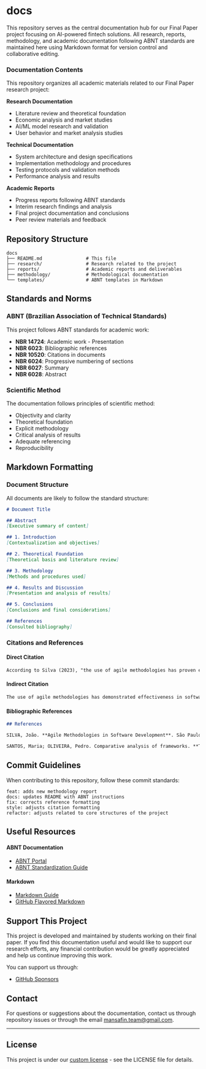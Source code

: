 # docs

This repository serves as the central documentation hub for our Final Paper project focusing on AI-powered fintech solutions. All research, reports, methodology, and academic documentation following ABNT standards are maintained here using Markdown format for version control and collaborative editing.


### Documentation Contents

This repository organizes all academic materials related to our Final Paper research project:

**Research Documentation**
- Literature review and theoretical foundation
- Economic analysis and market studies
- AI/ML model research and validation
- User behavior and market analysis studies

**Technical Documentation** 
- System architecture and design specifications
- Implementation methodology and procedures
- Testing protocols and validation methods
- Performance analysis and results

**Academic Reports**
- Progress reports following ABNT standards
- Interim research findings and analysis
- Final project documentation and conclusions
- Peer review materials and feedback

## Repository Structure

```
docs
├── README.md                # This file
├── research/                # Research related to the project
├── reports/                 # Academic reports and deliverables
├── methodology/             # Methodological documentation
└── templates/               # ABNT templates in Markdown
```

## Standards and Norms

### ABNT (Brazilian Association of Technical Standards)

This project follows ABNT standards for academic work:

- **NBR 14724**: Academic work - Presentation
- **NBR 6023**: Bibliographic references
- **NBR 10520**: Citations in documents
- **NBR 6024**: Progressive numbering of sections
- **NBR 6027**: Summary
- **NBR 6028**: Abstract

### Scientific Method

The documentation follows principles of scientific method:

- Objectivity and clarity
- Theoretical foundation
- Explicit methodology
- Critical analysis of results
- Adequate referencing
- Reproducibility

## Markdown Formatting

### Document Structure

All documents are likely to follow the standard structure:

```markdown
# Document Title

## Abstract
[Executive summary of content]

## 1. Introduction
[Contextualization and objectives]

## 2. Theoretical Foundation
[Theoretical basis and literature review]

## 3. Methodology
[Methods and procedures used]

## 4. Results and Discussion
[Presentation and analysis of results]

## 5. Conclusions
[Conclusions and final considerations]

## References
[Consulted bibliography]
```

### Citations and References

#### Direct Citation
```markdown
According to Silva (2023), "the use of agile methodologies has proven effective" (p. 45).
```

#### Indirect Citation
```markdown
The use of agile methodologies has demonstrated effectiveness in software projects (SILVA, 2023).
```

#### Bibliographic References
```markdown
## References

SILVA, João. **Agile Methodologies in Software Development**. São Paulo: Tech Publisher, 2023.

SANTOS, Maria; OLIVEIRA, Pedro. Comparative analysis of frameworks. **Technology Journal**, v. 15, n. 3, p. 123-145, 2023.
```

## Commit Guidelines

When contributing to this repository, follow these commit standards:

```
feat: adds new methodology report
docs: updates README with ABNT instructions
fix: corrects reference formatting
style: adjusts citation formatting
refactor: adjusts related to core structures of the project
```

## Useful Resources

#### ABNT Documentation
- [ABNT Portal](https://www.abnt.org.br/)
- [ABNT Standardization Guide](https://www.fecap.br/wp-content/uploads/2021/04/Manual-ABNT-2021-1.pdf)

#### Markdown
- [Markdown Guide](https://www.markdownguide.org/)
- [GitHub Flavored Markdown](https://github.github.com/gfm/)

## Support This Project

This project is developed and maintained by students working on their final paper. If you find this documentation useful and would like to support our research efforts, any financial contribution would be greatly appreciated and help us continue improving this work.

You can support us through:
- [GitHub Sponsors](https://github.com/sponsors/mansa-team)

## Contact

For questions or suggestions about the documentation, contact us through repository issues or through the email mansafin.team@gmail.com.

---

## License

This project is under our [custom license](https://github.com/mansa-team/docs?tab=License-1-ov-file) - see the LICENSE file for details.
